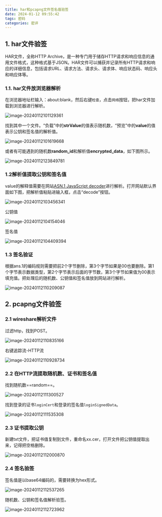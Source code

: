 ```yaml
---
title: har和pcapng文件签名值验签
date: 2024-01-12 09:55:42
tags: 密码
categories: 密评
---
```


## 1. har文件验签

HAR文件，全称HTTP Archive，是一种专门用于储存HTTP请求和响应信息的通用文件格式，这种格式基于JSON。HAR文件可以捕获并记录所有HTTP请求和响应的详细信息，包括请求URL、请求方法、请求头、请求体、响应状态码、响应头和响应体等。

### 1.1. har文件放浏览器解析

在浏览器地址栏输入：about:blank，然后右键`检查`，点击`网络`按钮，把har文件加载到浏览器进行解析。



![image-20240112101129361](./img/签名验签1.png)

找到其中一个文件。“负载”中的**strValue**的值表示随机数，“预览”中的**value**的值表示公钥和签名值的解析值。

![image-20240112101619668](./img/签名验签2.png)

或者有可能遇到的随机数**random_id**和解析值**encrypted_data**，如下图所示。

![image-20240112123849781](./img/签名验签3.png)

### 1.2解析值提取公钥和签名值

value的解释值需要在网站[ASN.1 JavaScript decoder](https://lapo.it/asn1js/)进行解析。打开网站默认界面如下图，把解析值粘贴进输入框，点击“decode”按钮。

![image-20240112103456341](./img/签名验签4.png)

公钥值

![image-20240112104154046](./img/签名验签5.png)

签名值

![image-20240112104409394](./img/签名验签6.png)

### 1.3 签名验证

根据ans.1的编码规则需要把前2个字节删除，第3个字节如果是00也要删除。第1个字节表示数据类型，第2个字节表示后面的字节数，第3个字节如果值为00表示填充值。把处理后的随机数、公钥值和签名值放到网站进行解析。

![image-20240112110209087](./img/签名验签7.png)

## 2. pcapng文件验签

### 2.1 wireshare解析文件

过滤http，找到POST。

![image-20240112110835166](./img/签名验签8.png)

右键追踪流-HTTP流

![image-20240112110928734](./img/签名验签9.png)

### 2.2 在HTTP流提取随机数、证书和签名值

找到随机数==random==。

![image-20240112111300527](./img/签名验签10.png)

找到登录的证书`loginCert`和登录的签名值`loginSignedData`。

![image-20240112111535308](./img/签名验签11.png)

### 2.3 证书提取公钥

新建txt文件，把证书值复制到文件，重命名xx.cer，打开文件把公钥值提取出来，记得把空格删除。

![image-20240112112000870](./img/签名验签12.png)

### 2.4 签名验签

签名值是以base64编码的，需要转换为hex形式。

![image-20240112112537265](./img/签名验签13.png)

随机数、公钥和签名值解析验签。

![image-20240112112723962](./img/签名验签14.png)

